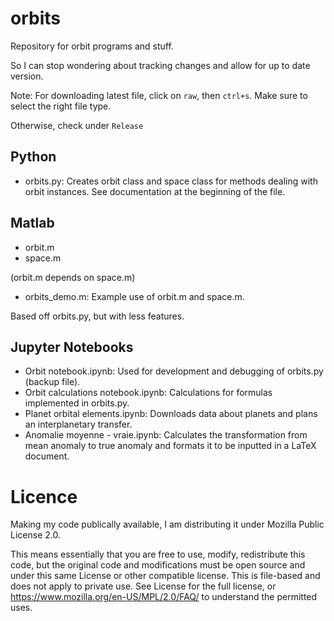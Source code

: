 # orbits
Repository for orbit programs and stuff.

So I can stop wondering about tracking changes and allow for up to date version.

Note: For downloading latest file, click on `raw`, then `ctrl+s`. Make sure to select the right file type.

Otherwise, check under `Release`

## Python
- orbits.py: Creates orbit class and space class for methods dealing with orbit instances. See documentation at the beginning of the file.

## Matlab
- orbit.m
- space.m

(orbit.m depends on space.m)

- orbits_demo.m: Example use of orbit.m and space.m.

Based off orbits.py, but with less features.

## Jupyter Notebooks
- Orbit notebook.ipynb: Used for development and debugging of orbits.py (backup file).
- Orbit calculations notebook.ipynb: Calculations for formulas implemented in orbits.py.
- Planet orbital elements.ipynb: Downloads data about planets and plans an interplanetary transfer.
- Anomalie moyenne - vraie.ipynb: Calculates the transformation from mean anomaly to true anomaly and formats it to be inputted in a LaTeX document.

# Licence
Making my code publically available, I am distributing it under Mozilla Public License 2.0.

This means essentially that you are free to use, modify, redistribute this code, but the original code and modifications must be open source and under this same License or other compatible license. This is file-based and does not apply to private use. See License for the full license, or https://www.mozilla.org/en-US/MPL/2.0/FAQ/ to understand the permitted uses.
